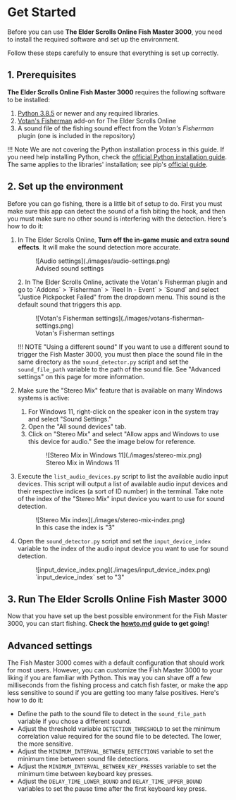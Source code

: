 # Get Started

Before you can use **The Elder Scrolls Online Fish Master 3000**, you need to install the required software and set up
the environment.

Follow these steps carefully to ensure that everything is set up correctly.

## 1. Prerequisites

**The Elder Scrolls Online Fish Master 3000** requires the following software to be installed:

1. [Python 3.8.5](https://www.python.org/downloads/release/python-385/) or newer and any required libraries.
2. [Votan's Fisherman](https://www.esoui.com/downloads/info918-VotansFisherman.html) add-on for The Elder Scrolls Online
3. A sound file of the fishing sound effect from the _Votan's Fisherman_ plugin (one is included in the repository)

!!! Note
    We are not covering the Python installation process in this guide. If you need help installing Python, check
    the [official Python installation guide](https://docs.python.org/3/using/index.html). The same applies to the libraries'
    installation; see pip's [official guide](https://pip.pypa.io/en/stable/installation/).

## 2. Set up the environment

Before you can go fishing, there is a little bit of setup to do. First you must make sure this app can detect the sound
of a fish biting the hook, and then you must make sure no other sound is interfering with the detection. Here's how to
do it:

1. In The Elder Scrolls Online, **Turn off the in-game music and extra sound effects**. It will make the sound detection
   more accurate.
    <figure markdown="span">
      ![Audio settings](./images/audio-settings.png)
      <figcaption>Advised sound settings</figcaption>
    </figure>
   2. In The Elder Scrolls Online, activate the Votan's Fisherman plugin and go to `Addons` > `Fisherman` > `Reel In - Event` > `Sound` and select "Justice Pickpocket Failed" from the dropdown menu. This sound is the default sound that triggers this app.
       <figure markdown="span">
         ![Votan's Fisherman settings](./images/votans-fisherman-settings.png)
         <figcaption>Votan's Fisherman settings</figcaption>
       </figure>

   !!! NOTE "Using a different sound"
   If you want to use a different sound to trigger the Fish Master 3000, you must then place the sound file in the same
   directory as the `sound_detector.py` script and set the `sound_file_path` variable to the path of the sound file.
   See "Advanced settings" on this page for more information.

2. Make sure the "Stereo Mix" feature that is available on many Windows systems is active:
    1. For Windows 11, right-click on the speaker icon in the system tray and select "Sound Settings."
    2. Open the "All sound devices" tab.
    3. Click on "Stereo Mix" and select "Allow apps and Windows to use this device for audio."
       See the image below for reference.
       <figure markdown="span">
           ![Stereo Mix in Windows 11](./images/stereo-mix.png)
           <figcaption>Stereo Mix in Windows 11</figcaption>
       </figure>

3. Execute the `list_audio_devices.py` script to list the available audio input devices. This script will output a list
   of available audio input devices and their respective indices (a sort of ID number) in the terminal. Take note of the
   index of the "Stereo Mix" input device you want to use for sound detection.
    <figure markdown="span">
           ![Stereo Mix index](./images/stereo-mix-index.png)
           <figcaption>In this case the index is "3"</figcaption>
    </figure>
4. Open the `sound_detector.py` script and set the `input_device_index` variable to the index of the audio input device
   you want to use for sound detection.
    <figure markdown="span">
        ![input_device_index.png](./images/input_device_index.png)
        <figcaption>`input_device_index` set to "3"</figcaption>
    </figure>

## 3. Run The Elder Scrolls Online Fish Master 3000

Now that you have set up the best possible environment for the Fish Master 3000, you can start fishing. **Check
the [howto.md](./howto.md) guide to get going!**

## Advanced settings

The Fish Master 3000 comes with a default configuration that should work for most users. However, you can customize the
Fish Master 3000 to your liking if you are familiar with Python.
This way you can shave off a few milliseconds from the fishing process and catch fish faster, or make the app less
sensitive to sound if you are getting too many false positives. Here's how to do it:

- Define the path to the sound file to detect in the `sound_file_path` variable if you chose a different sound.
- Adjust the threshold variable `DETECTION_THRESHOLD` to set the minimum correlation value required for the sound file
  to be detected. The lower, the more sensitive.
- Adjust the `MINIMUM_INTERVAL_BETWEEN_DETECTIONS` variable to set the minimum time between sound file detections.
- Adjust the `MINIMUM_INTERVAL_BETWEEN_KEY_PRESSES` variable to set the minimum time between keyboard key presses.
- Adjust the `DELAY_TIME_LOWER_BOUND` and `DELAY_TIME_UPPER_BOUND` variables to set the pause time after the first
  keyboard key press.